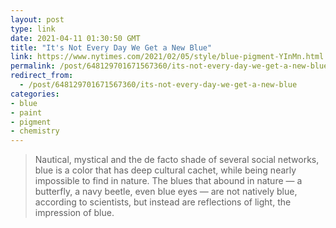 ```yaml
---
layout: post
type: link
date: 2021-04-11 01:30:50 GMT
title: "It's Not Every Day We Get a New Blue"
link: https://www.nytimes.com/2021/02/05/style/blue-pigment-YInMn.html
permalink: /post/648129701671567360/its-not-every-day-we-get-a-new-blue
redirect_from: 
  - /post/648129701671567360/its-not-every-day-we-get-a-new-blue
categories:
- blue
- paint
- pigment
- chemistry
---
```

<blockquote>Nautical, mystical and the de facto shade of several social networks, blue is a color that has deep cultural cachet, while being nearly impossible to find in nature. The blues that abound in nature — a butterfly, a navy beetle, even blue eyes — are not natively blue, according to scientists, but instead are reflections of light, the impression of blue.</blockquote>